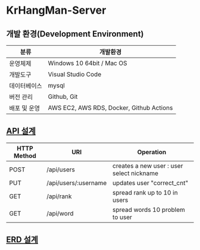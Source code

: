 # KrHangMan-Server

## 개발 환경(Development Environment)
| 분류 | 개발환경 | 
|---|---|
| 운영체제 | Windows 10 64bit / Mac OS |
| 개발도구 | Visual Studio Code |
| 데이터베이스 | mysql |
| 버전 관리 | Github, Git |
| 배포 및 운영 | AWS EC2, AWS RDS, Docker, Github Actions  |

## <a href="https://app.swaggerhub.com/apis/OPOP0421/KrHangMan/1.0.0#/Selection%20nickname/selectnickname">API 설계</a>

| HTTP Method | URI | Operation |
| --- | --- | --- |
| POST | /api/users | creates a new user : user select nickname|
| PUT | /api/users/:username | updates user "correct_cnt" |
| GET | /api/rank| spread rank up to 10 in users |
| GET | /api/word | spread words 10 problem to user |

## <a href="#">ERD 설계</a>

